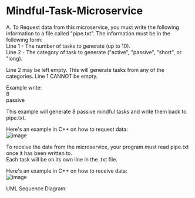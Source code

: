 # Mindful-Task-Microservice

A. To Request data from this microservice, you must write the following information to a file called "pipe.txt". The information must be in the following form:   
Line 1 - The number of tasks to generate (up to 10).   
Line 2 - The category of task to generate ("active", "passive", "short", or "long).    
  
Line 2 may be left empty. This will generate tasks from any of the categories. Line 1 CANNOT be empty.  

Example write:  
8  
passive  
   
This example will generate 8 passive mindful tasks and write them back to pipe.txt.  
  
Here's an example in C++ on how to request data:  
![image](https://github.com/user-attachments/assets/ef0f2d43-25f9-463c-9b2a-81be98ca5683)  

To receive the data from the microservice, your program must read pipe.txt once it has been written to.  
Each task will be on its own line in the .txt file.  
  
Here's an example in C++ on how to receive data:   
![image](https://github.com/user-attachments/assets/a70ee527-7519-4dc3-b90e-15dc35cd4d32)  
  
UML Sequence Diagram:  
